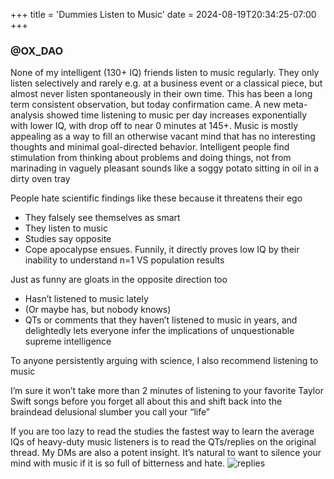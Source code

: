+++
title = 'Dummies Listen to Music'
date = 2024-08-19T20:34:25-07:00
+++
### @OX_DAO
None of my intelligent (130+ IQ) friends listen to music regularly. They only listen selectively and rarely e.g. at a business event or a classical piece, but almost never listen spontaneously in their own time. This has been a long term consistent observation, but today confirmation came. A new meta-analysis showed time listening to music per day increases exponentially with lower IQ, with drop off to near 0 minutes at 145+. Music is mostly appealing as a way to fill an otherwise vacant mind that has no interesting thoughts and minimal goal-directed behavior. Intelligent people find stimulation from thinking about problems and doing things, not from marinading in vaguely pleasant sounds like a soggy potato sitting in oil in a dirty oven tray


People hate scientific findings like these because it threatens their ego

- They falsely see themselves as smart
- They listen to music
- Studies say opposite
- Cope apocalypse ensues. Funnily, it directly proves low IQ by their inability to understand n=1 VS population results


Just as funny are gloats in the opposite direction too

- Hasn’t listened to music lately
- (Or maybe has, but nobody knows)
- QTs or comments that they haven’t listened to music in years, and delightedly lets everyone infer the implications of unquestionable supreme intelligence

To anyone persistently arguing with science, I also recommend listening to music

I’m sure it won’t take more than 2 minutes of listening to your favorite Taylor Swift songs before you forget all about this and shift back into the braindead delusional slumber you call your “life”

If you are too lazy to read the studies the fastest way to learn the average IQs of heavy-duty music listeners is to read the QTs/replies on the original thread. My DMs are also a potent insight. It’s natural to want to silence your mind with music if it is so full of bitterness and hate.
![replies](/img/dump/music_iq.jpg)
